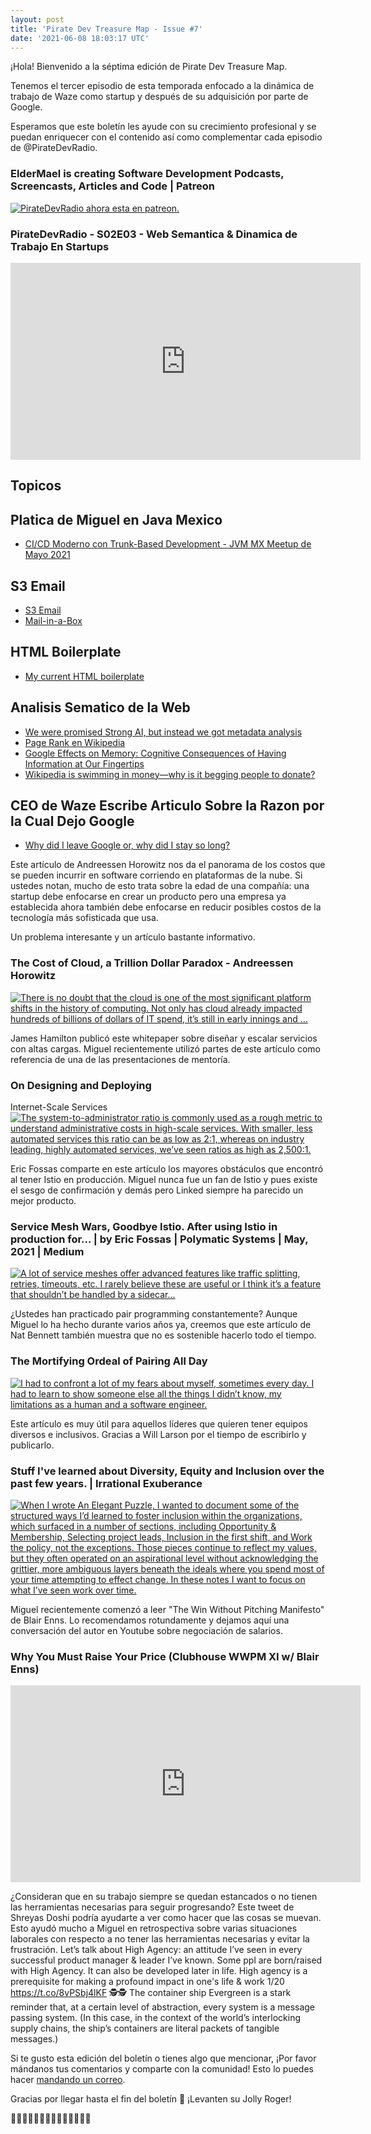 ```yaml
---
layout: post
title: 'Pirate Dev Treasure Map - Issue #7'
date: '2021-06-08 18:03:17 UTC'
---
```

¡Hola! Bienvenido a la séptima edición de Pirate Dev Treasure Map.

Tenemos el tercer episodio de esta temporada enfocado a la dinámica de trabajo de Waze como startup y después de su adquisición por parte de Google.

Esperamos que este boletín les ayude con su crecimiento profesional y se puedan enriquecer con el contenido así como complementar cada episodio de @PirateDevRadio.

### ElderMael is creating Software Development Podcasts, Screencasts, Articles and Code | Patreon
[![<p>PirateDevRadio ahora esta en patreon.</p>](https://s3.amazonaws.com/revue/items/images/009/597/481/web/1.jpg?1615670462)](https://www.patreon.com/eldermael)


### PirateDevRadio - S02E03 - Web Semantica & Dinamica de Trabajo En Startups
<iframe
    width="560" 
    height="315" 
    src="https://www.youtube.com/embed/6xvpc9Q2Yac"
    title="YouTube video player" 
    frameborder="0" 
    allow="accelerometer; autoplay; clipboard-write; 
    encrypted-media; gyroscope; picture-in-picture; web-share" 
    allowfullscreen>
</iframe>

## Topicos

## Platica de Miguel en Java Mexico

* [CI/CD Moderno con Trunk-Based Development - JVM MX Meetup de Mayo 2021](https://www.youtube.com/watch?v=e3USPtOvZQU)

## S3 Email

* [S3 Email](https://github.com/0x4447/0x4447_product_s3_email)
* [Mail-in-a-Box](https://mailinabox.email/)

## HTML Boilerplate

* [My current HTML boilerplate](https://www.matuzo.at/blog/html-boilerplate/)

## Analisis Sematico de la Web

* [We were promised Strong AI, but instead we got metadata analysis](https://calpaterson.com/metadata.html)
* [Page Rank en Wikipedia](https://en.wikipedia.org/wiki/PageRank)
* [Google Effects on Memory: Cognitive Consequences of Having Information at Our Fingertips](http://psychology.ua.edu/wp-content/uploads/2016/03/Google-Is-Changing-the-Way-we-Think.pdf)
* [Wikipedia is swimming in money—why is it begging people to donate?](https://www.dailydot.com/debug/wikipedia-endownemnt-fundraising/)

## CEO de Waze Escribe Articulo Sobre la Razon por la Cual Dejo Google

* [Why did I leave Google or, why did I stay so long?](https://paygo.media/p/25171)

Este artículo de Andreessen Horowitz nos da el panorama de los costos que se pueden incurrir en software corriendo en plataformas de la nube. Si ustedes notan, mucho de esto trata sobre la edad de una compañía: una startup debe enfocarse en crear un producto pero una empresa ya establecida ahora también debe enfocarse en reducir posibles costos de la tecnología más sofisticada que usa.

Un problema interesante y un artículo bastante informativo.
### The Cost of Cloud, a Trillion Dollar Paradox - Andreessen Horowitz
[![There is no doubt that the cloud is one of the most significant platform shifts in the history of computing. Not only has cloud already impacted hundreds of billions of dollars of IT spend, it’s still in early innings and …](https://s3.amazonaws.com/revue/items/images/009/604/451/web/TheTrillionDollarParadox_New-Featured-Image-Template_Desktop-v4.jpg?1623172886)](https://a16z.com/2021/05/27/cost-of-cloud-paradox-market-cap-cloud-lifecycle-scale-growth-repatriation-optimization/)


James Hamilton publicó este whitepaper sobre diseñar y escalar servicios con altas cargas. Miguel recientemente utilizó partes de este artículo como referencia de una de las presentaciones de mentoría.
### On Designing and Deploying
Internet-Scale Services
[![<p>The system-to-administrator ratio is commonly used as a rough metric to understand administrative costs in high-scale services. With smaller, less automated services this ratio can be as low as 2:1, whereas on industry leading, highly automated services, we’ve seen ratios as high as 2,500:1.</p>](undefined)](https://mvdirona.com/jrh/talksAndPapers/JamesRH_Lisa.pdf)


Eric Fossas comparte en este artículo los mayores obstáculos que encontró al tener Istio en producción. Miguel nunca fue un fan de Istio y pues existe el sesgo de confirmación y demás pero Linked siempre ha parecido un mejor producto.
### Service Mesh Wars, Goodbye Istio. After using Istio in production for… | by Eric Fossas | Polymatic Systems | May, 2021 | Medium
[![A lot of service meshes offer advanced features like traffic splitting, retries, timeouts, etc. I rarely believe these are useful or I think it’s a feature that shouldn’t be handled by a sidecar…](https://s3.amazonaws.com/revue/items/images/009/604/823/web/1*EXgfoMXYJWjoXqMhVkZ61Q.jpeg?1623175135)](https://medium.com/polymatic-systems/service-mesh-wars-goodbye-istio-b047d9e533c7)


¿Ustedes han practicado pair programming constantemente? Aunque Miguel lo ha hecho durante varios años ya, creemos que este artículo de Nat Bennett también muestra que no es sostenible hacerlo todo el tiempo.
### The Mortifying Ordeal of Pairing All Day
[![I had to confront a lot of my fears about myself, sometimes every day. I had to learn to show someone else all the things I didn’t know, my limitations as a human and a software engineer.](https://s3.amazonaws.com/revue/items/images/009/604/514/web/mortifyingordeal-1.jpeg?1623173248)](https://www.simplermachines.com/the-mortifying-ordeal-of-pairing-all-day/)


Este artículo es muy útil para aquellos líderes que quieren tener equipos diversos e inclusivos. Gracias a Will Larson por el tiempo de escribirlo y publicarlo.
### Stuff I've learned about Diversity, Equity and Inclusion over the past few years. | Irrational Exuberance
[![When I wrote An Elegant Puzzle, I wanted to document some of the structured ways I’d learned to foster inclusion within the organizations, which surfaced in a number of sections, including Opportunity &amp; Membership, Selecting project leads, Inclusion in the first shift, and Work the policy, not the exceptions. Those pieces continue to reflect my values, but they often operated on an aspirational level without acknowledging the grittier, more ambiguous layers beneath the ideals where you spend most of your time attempting to effect change. In these notes I want to focus on what I’ve seen work over time.](https://s3.amazonaws.com/revue/items/images/009/604/796/web/author.png?1623174829)](https://lethain.com/stuff-learned-about-dei-2020/)


Miguel recientemente comenzó a leer "The Win Without Pitching Manifesto" de Blair Enns. Lo recomendamos rotundamente y dejamos aquí una conversación del autor en Youtube sobre negociación de salarios.
### Why You Must Raise Your Price (Clubhouse WWPM XI w/ Blair Enns)
<iframe
    width="560" 
    height="315" 
    src="https://www.youtube.com/embed/sfyHSbfUCrQ"
    title="YouTube video player" 
    frameborder="0" 
    allow="accelerometer; autoplay; clipboard-write; 
    encrypted-media; gyroscope; picture-in-picture; web-share" 
    allowfullscreen>
</iframe>


¿Consideran que en su trabajo siempre se quedan estancados o no tienen las herramientas necesarias para seguir progresando? Este tweet de Shreyas Doshi podría ayudarte a ver como hacer que las cosas se muevan. Esto ayudó mucho a Miguel en retrospectiva sobre varias situaciones laborales con respecto a no tener las herramientas necesarias y evitar la frustración.
Let’s talk about High Agency: an attitude I’ve seen in every successful product manager & leader I’ve known. Some ppl are born/raised with High Agency. It can also be developed later in life. High agency is a prerequisite for making a profound impact in one's life & work 1/20 https://t.co/8vPSbj4lKF
🕵️🕵️
The container ship Evergreen is a stark reminder that, at a certain level of abstraction, every system is a message passing system. (In this case, in the context of the world’s interlocking supply chains, the ship’s containers are literal packets of tangible messages.)

Si te gusto esta edición del boletín o tienes algo que mencionar, ¡Por favor mándanos tus comentarios y comparte con la comunidad! Esto lo puedes hacer [mandando un correo](mailto:sftwr.mael@gmail.com?subject=PirateDevNews%20-%20Feedback&body=Tu%20feedback%20aqui.).

Gracias por llegar hasta el fin del boletín 💌 ¡Levanten su Jolly Roger!

🏴‍☠️🏴‍☠️🏴‍☠️🏴‍☠️🏴‍☠️🏴‍☠️🏴‍☠️
        